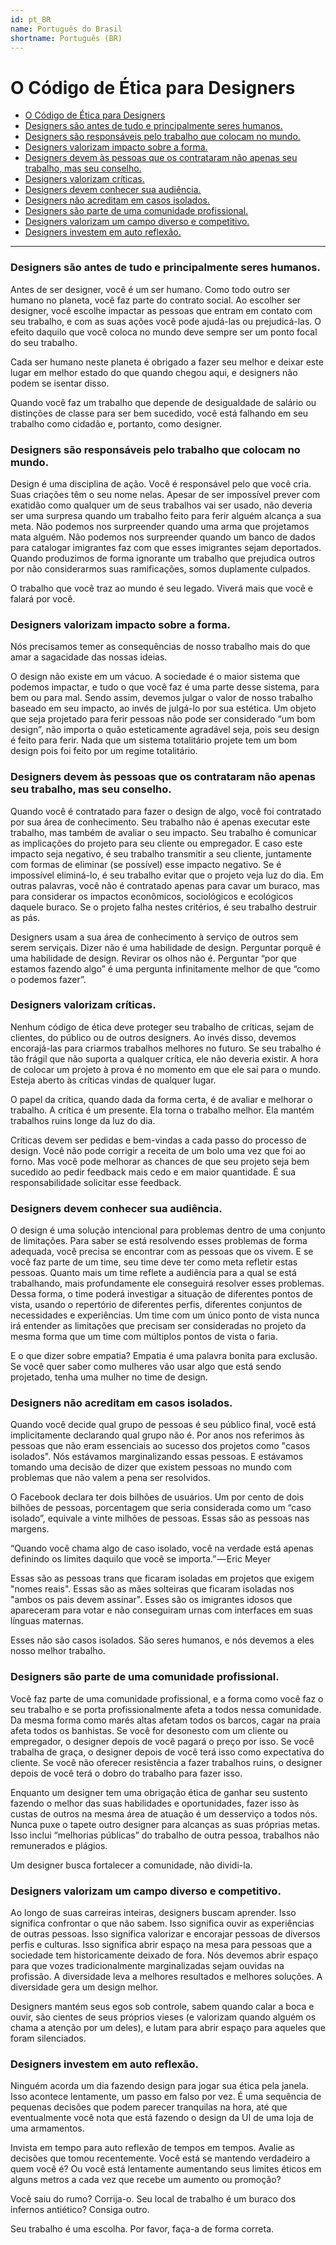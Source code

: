 ```yaml
---
id: pt_BR
name: Português do Brasil
shortname: Português (BR)
---
```


# O Código de Ética para Designers

- [O Código de Ética para Designers](#o-c%c3%b3digo-de-%c3%89tica-para-designers)
- [Designers são antes de tudo e principalmente seres humanos.](#designers-s%c3%a3o-antes-de-tudo-e-principalmente-seres-humanos)
- [Designers são responsáveis pelo trabalho que colocam no mundo.](#designers-s%c3%a3o-respons%c3%a1veis-pelo-trabalho-que-colocam-no-mundo)
- [Designers valorizam impacto sobre a forma.](#designers-valorizam-impacto-sobre-a-forma)
- [Designers devem às pessoas que os contrataram não apenas seu trabalho, mas seu conselho.](#designers-devem-%c3%a0s-pessoas-que-os-contrataram-n%c3%a3o-apenas-seu-trabalho-mas-seu-conselho)
- [Designers valorizam críticas.](#designers-valorizam-cr%c3%adticas)
- [Designers devem conhecer sua audiência.](#designers-devem-conhecer-sua-audi%c3%aancia)
- [Designers não acreditam em casos isolados.](#designers-n%c3%a3o-acreditam-em-casos-isolados)
- [Designers são parte de uma comunidade profissional.](#designers-s%c3%a3o-parte-de-uma-comunidade-profissional)
- [Designers valorizam um campo diverso e competitivo.](#designers-valorizam-um-campo-diverso-e-competitivo)
- [Designers investem em auto reflexão.](#designers-investem-em-auto-reflex%c3%a3o)

---

### Designers são antes de tudo e principalmente seres humanos.

Antes de ser designer, você é um ser humano. Como todo outro ser humano no planeta, você faz parte do contrato social. Ao escolher ser designer, você escolhe impactar as pessoas que entram em contato com seu trabalho, e com as suas ações você pode ajudá-las ou prejudicá-las. O efeito daquilo que você coloca no mundo deve sempre ser um ponto focal do seu trabalho.

Cada ser humano neste planeta é obrigado a fazer seu melhor e deixar este lugar em melhor estado do que quando chegou aqui, e designers não podem se isentar disso.

Quando você faz um trabalho que depende de desigualdade de salário ou distinções de classe para ser bem sucedido, você está falhando em seu trabalho como cidadão e, portanto, como designer.

### Designers são responsáveis pelo trabalho que colocam no mundo.

Design é uma disciplina de ação. Você é responsável pelo que você cria. Suas criações têm o seu nome nelas. Apesar de ser impossível prever com exatidão como qualquer um de seus trabalhos vai ser usado, não deveria ser uma surpresa quando um trabalho feito para ferir alguém alcança a sua meta. Não podemos nos surpreender quando uma arma que projetamos mata alguém. Não podemos nos surpreender quando um banco de dados para catalogar imigrantes faz com que esses imigrantes sejam deportados. Quando produzimos de forma ignorante um trabalho que prejudica outros por não considerarmos suas ramificações, somos duplamente culpados.

O trabalho que você traz ao mundo é seu legado. Viverá mais que você e falará por você.

### Designers valorizam impacto sobre a forma.

Nós precisamos temer as consequências de nosso trabalho mais do que amar a sagacidade das nossas ideias.

O design não existe em um vácuo. A sociedade é o maior sistema que podemos impactar, e tudo o que você faz é uma parte desse sistema, para bem ou para mal. Sendo assim, devemos julgar o valor de nosso trabalho baseado em seu impacto, ao invés de julgá-lo por sua estética. Um objeto que seja projetado para ferir pessoas não pode ser considerado “um bom design”, não importa o quão esteticamente agradável seja, pois seu design é feito para ferir. Nada que um sistema totalitário projete tem um bom design pois foi feito por um regime totalitário.

### Designers devem às pessoas que os contrataram não apenas seu trabalho, mas seu conselho.

Quando você é contratado para fazer o design de algo, você foi contratado por sua área de conhecimento. Seu trabalho não é apenas executar este trabalho, mas também de avaliar o seu impacto. Seu trabalho é comunicar as implicações do projeto para seu cliente ou empregador. E caso este impacto seja negativo, é seu trabalho transmitir a seu cliente, juntamente com formas de eliminar (se possível)  esse impacto negativo. Se é impossível eliminá-lo, é seu trabalho evitar que o projeto veja luz do dia. Em outras palavras, você não é contratado apenas para cavar um buraco, mas para considerar os impactos econômicos, sociológicos e ecológicos daquele buraco. Se o projeto falha nestes critérios, é seu trabalho destruir as pás.

Designers usam a sua área de conhecimento à serviço de outros sem serem serviçais. Dizer não é uma habilidade de design. Perguntar porquê é uma habilidade de design. Revirar os olhos não é. Perguntar “por que estamos fazendo algo” é uma pergunta infinitamente melhor de que “como o podemos fazer”.

### Designers valorizam críticas.

Nenhum código de ética deve proteger seu trabalho de críticas, sejam de clientes, do público ou de outros designers. Ao invés disso, devemos encorajá-las para criarmos trabalhos melhores no futuro. Se seu trabalho é tão frágil que não suporta a qualquer crítica, ele não deveria existir. A hora de colocar um projeto à prova é no momento em que ele sai para o mundo. Esteja aberto às críticas vindas de qualquer lugar.

O papel da crítica, quando dada da forma certa, é de avaliar e melhorar o trabalho. A crítica é um presente. Ela torna o trabalho melhor. Ela mantém trabalhos ruins longe da luz do dia.

Críticas devem ser pedidas e bem-vindas a cada passo do processo de design. Você não pode corrigir a receita de um bolo uma vez que foi ao forno. Mas você pode melhorar as chances de que seu projeto seja bem sucedido ao pedir feedback mais cedo e em maior quantidade. É sua responsabilidade solicitar esse feedback.

### Designers devem conhecer sua audiência.

O design é uma solução intencional para problemas dentro de uma conjunto de limitações. Para saber se está resolvendo esses problemas de forma adequada, você precisa se encontrar com as pessoas que os vivem. E se você faz parte de um time, seu time deve ter como meta refletir estas pessoas. Quanto mais um time reflete a audiência para a qual se está trabalhando, mais profundamente ele conseguirá resolver esses problemas. Dessa forma, o time poderá investigar a situação de diferentes pontos de vista, usando o repertório de diferentes perfis, diferentes conjuntos de necessidades e experiências. Um time com um único ponto de vista nunca irá entender as limitações que precisam ser consideradas no projeto da mesma forma que um time com múltiplos pontos de vista o faria.

E o que dizer sobre empatia? Empatia é uma palavra bonita para exclusão. Se você quer saber como mulheres vão usar algo que está sendo projetado, tenha uma mulher no time de design.

### Designers não acreditam em casos isolados.

Quando você decide qual grupo de pessoas é seu público final, você está implicitamente declarando qual grupo não é. Por anos nos referimos às pessoas que não eram essenciais ao sucesso dos projetos como "casos isolados". Nós estávamos marginalizando essas pessoas. E estávamos tomando uma decisão de dizer que existem pessoas no mundo com problemas que não valem a pena ser resolvidos.

O Facebook declara ter dois bilhões de usuários. Um por cento de dois bilhões de pessoas, porcentagem que seria considerada como um “caso isolado”, equivale a vinte milhões de pessoas. Essas são as pessoas nas margens.

“Quando você chama algo de caso isolado, você na verdade está apenas definindo os limites daquilo que você se importa.” — Eric Meyer

Essas são as pessoas trans que ficaram isoladas em projetos que exigem "nomes reais". Essas são as mães solteiras que ficaram isoladas nos "ambos os pais devem assinar". Esses são os imigrantes idosos que apareceram para votar e não conseguiram urnas com interfaces em suas línguas maternas.

Esses não são casos isolados. São seres humanos, e nós devemos a eles nosso melhor trabalho.

### Designers são parte de uma comunidade profissional.

Você faz parte de uma comunidade profissional, e a forma como você faz o seu trabalho e se porta profissionalmente afeta a todos nessa comunidade. Da mesma forma como marés altas afetam todos os barcos, cagar na praia afeta todos os banhistas. Se você for desonesto com um cliente ou empregador, o designer depois de você pagará o preço por isso. Se você trabalha de graça, o designer depois de você terá isso como expectativa do cliente. Se você não oferecer resistência a fazer trabalhos ruins, o designer depois de você terá o dobro do trabalho para fazer isso.

Enquanto um designer tem uma obrigação ética de ganhar seu sustento fazendo o melhor das suas habilidades e oportunidades, fazer isso às custas de outros na mesma área de atuação é um desserviço a todos nós. Nunca puxe o tapete outro designer para alcanças as suas próprias metas. Isso inclui “melhorias públicas” do trabalho de outra pessoa, trabalhos não remunerados e plágios.

Um designer busca fortalecer a comunidade, não dividi-la.

### Designers valorizam um campo diverso e competitivo.

Ao longo de suas carreiras inteiras, designers buscam aprender. Isso significa confrontar o que não sabem. Isso significa ouvir as experiências de outras pessoas. Isso significa valorizar e encorajar pessoas de diversos perfis e culturas. Isso significa abrir espaço na mesa para pessoas que a sociedade tem historicamente deixado de fora. Nós devemos abrir espaço para que vozes tradicionalmente marginalizadas sejam ouvidas na profissão. A diversidade leva a melhores resultados e melhores soluções. A diversidade gera um design melhor.

Designers mantém seus egos sob controle, sabem quando calar a boca e ouvir, são cientes de seus próprios vieses (e valorizam quando alguém os chama a atenção por um deles), e lutam para abrir espaço para aqueles que foram silenciados.

### Designers investem em auto reflexão.

Ninguém acorda um dia fazendo design para jogar sua ética pela janela. Isso acontece lentamente, um passo em falso por vez. É uma sequência de pequenas decisões que podem parecer tranquilas na hora, até que eventualmente você nota que está fazendo o design da UI de uma loja de uma armamentos.

Invista em tempo para auto reflexão de tempos em tempos. Avalie as decisões que tomou recentemente. Você está se mantendo verdadeiro a quem você é? Ou você está lentamente aumentando seus limites éticos em alguns metros a cada vez que recebe um aumento ou promoção?

Você saiu do rumo? Corrija-o. Seu local de trabalho é um buraco dos infernos antiético? Consiga outro.

Seu trabalho é uma escolha. Por favor, faça-a de forma correta.
